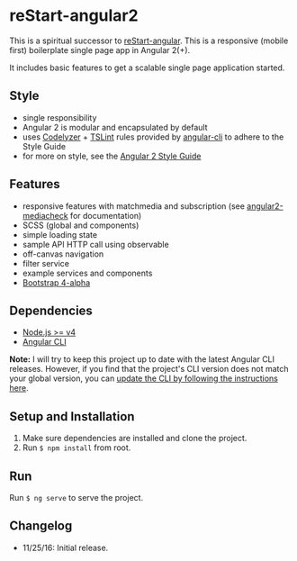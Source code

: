 # reStart-angular2

This is a spiritual successor to [reStart-angular](https://github.com/kmaida/reStart-angular). This is a responsive (mobile first) boilerplate single page app in Angular 2(+).

It includes basic features to get a scalable single page application started.

## Style

* single responsibility
* Angular 2 is modular and encapsulated by default
* uses [Codelyzer](https://github.com/mgechev/codelyzer) + [TSLint](https://palantir.github.io/tslint/) rules provided by [angular-cli](https://cli.angular.io/) to adhere to the Style Guide
* for more on style, see the [Angular 2 Style Guide](https://angular.io/styleguide)

## Features

* responsive features with matchmedia and subscription (see [angular2-mediacheck](https://github.com/kmaida/angular2-mediacheck) for documentation)
* SCSS (global and components)
* simple loading state
* sample API HTTP call using observable
* off-canvas navigation
* filter service
* example services and components
* [Bootstrap 4-alpha](https://v4-alpha.getbootstrap.com/)

## Dependencies

* [Node.js >= v4](https://nodejs.org/)
* [Angular CLI](https://github.com/angular/angular-cli)

**Note:** I will try to keep this project up to date with the latest Angular CLI releases. However, if you find that the project's CLI version does not match your global version, you can [update the CLI by following the instructions here](https://github.com/angular/angular-cli#updating-angular-cli).

## Setup and Installation

1. Make sure dependencies are installed and clone the project.
2. Run `$ npm install` from root.

## Run

Run `$ ng serve` to serve the project.

## Changelog

* 11/25/16: Initial release.
